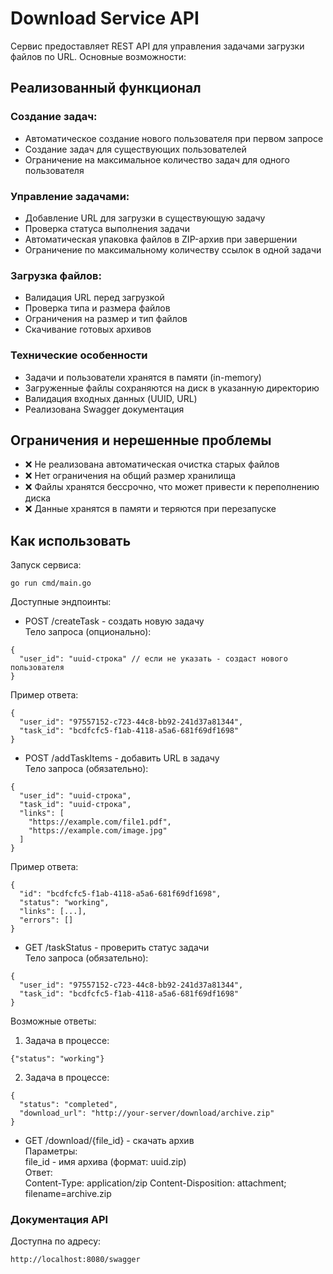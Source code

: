 # Download Service API
Сервис предоставляет REST API для управления задачами загрузки файлов по URL. Основные возможности:

## Реализованный функционал
### Создание задач:

- Автоматическое создание нового пользователя при первом запросе
- Создание задач для существующих пользователей
- Ограничение на максимальное количество задач для одного пользователя

### Управление задачами:

- Добавление URL для загрузки в существующую задачу
- Проверка статуса выполнения задачи
- Автоматическая упаковка файлов в ZIP-архив при завершении
- Ограничение по максимальному количеству ссылок в одной задачи

### Загрузка файлов:

- Валидация URL перед загрузкой
- Проверка типа и размера файлов
-  Ограничения на размер и тип файлов
- Скачивание готовых архивов

### Технические особенности

- Задачи и пользователи хранятся в памяти (in-memory)
- Загруженные файлы сохраняются на диск в указанную директорию
- Валидация входных данных (UUID, URL)
- Реализована Swagger документация

## Ограничения и нерешенные проблемы

- ❌ Не реализована автоматическая очистка старых файлов
- ❌ Нет ограничения на общий размер хранилища
- ❌ Файлы хранятся бессрочно, что может привести к переполнению диска
- ❌ Данные хранятся в памяти и теряются при перезапуске


## Как использовать
Запуск сервиса:

```
go run cmd/main.go
```
Доступные эндпоинты:

- POST /createTask - создать новую задачу <br />
Тело запроса (опционально):
```
{
  "user_id": "uuid-строка" // если не указать - создаст нового пользователя
}
```
Пример ответа:
```
{
  "user_id": "97557152-c723-44c8-bb92-241d37a81344",
  "task_id": "bcdfcfc5-f1ab-4118-a5a6-681f69df1698"
}
```
- POST /addTaskItems - добавить URL в задачу <br />
Тело запроса (обязательно):
```
{
  "user_id": "uuid-строка",
  "task_id": "uuid-строка",
  "links": [
    "https://example.com/file1.pdf",
    "https://example.com/image.jpg"
  ]
}
```
Пример ответа:
```
{
  "id": "bcdfcfc5-f1ab-4118-a5a6-681f69df1698",
  "status": "working",
  "links": [...],
  "errors": []
}
```

- GET /taskStatus - проверить статус задачи <br />
Тело запроса (обязательно):
```
{
  "user_id": "97557152-c723-44c8-bb92-241d37a81344",
  "task_id": "bcdfcfc5-f1ab-4118-a5a6-681f69df1698"
}
```
Возможные ответы: <br />
1. Задача в процессе:
```
{"status": "working"}
```
2. Задача в процессе:
```
{
  "status": "completed",
  "download_url": "http://your-server/download/archive.zip"
}
```
- GET /download/{file_id} - скачать архив <br />
Параметры: <br />
 file_id - имя архива (формат: uuid.zip) <br />
Ответ: <br />
Content-Type: application/zip
Content-Disposition: attachment; filename=archive.zip
### Документация API
Доступна по адресу:
```
http://localhost:8080/swagger
```
